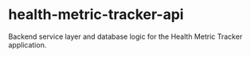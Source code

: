# health-metric-tracker-api
Backend service layer and database logic for the Health Metric Tracker application.
